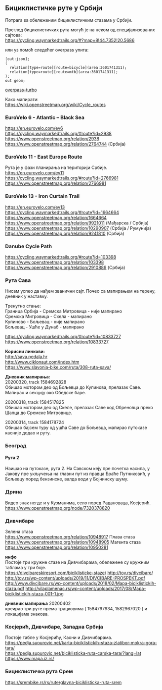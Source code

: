 ## Бициклистичке руте у Србији

Потрага ѕа обележеним бициклистичким стазама у Србији.  

Преглед бициклистичких рута могућ је на неком од специјализованих сајтова:  
https://cycling.waymarkedtrails.org/#?map=8!44.7352!20.5686  

или уз помоћ следећег overpass упита:
```
[out:json];
(
  relation[type=route][route=bicycle](area:3601741311);
  relation[type=route][route=mtb](area:3601741311);
);
out geom;
```
[overpass-turbo](https://overpass-turbo.eu/?Q=%5Bout%3Ajson%5D%3B%0A%28%0A%20%20relation%5Btype%3Droute%5D%5Broute%3Dbicycle%5D%28area%3A3601741311%29%3B%0A%20%20relation%5Btype%3Droute%5D%5Broute%3Dmtb%5D%28area%3A3601741311%29%3B%0A%29%3B%0Aout%20geom%3B)  

Како мапирати:  
https://wiki.openstreetmap.org/wiki/Cycle_routes  


### EuroVelo 6 - Atlantic – Black Sea
https://en.eurovelo.com/ev6  
https://cycling.waymarkedtrails.org/#route?id=2938  
https://www.openstreetmap.org/relation/2938  
https://www.openstreetmap.org/relation/2764744 (Србија)  

### EuroVelo 11 - East Europe Route
Рута је у фази планирања на територији Србије.  
https://en.eurovelo.com/ev11  
https://cycling.waymarkedtrails.org/#route?id=2766981  
https://www.openstreetmap.org/relation/2766981  

### EuroVelo 13 - Iron Curtain Trail
https://en.eurovelo.com/ev13  
https://cycling.waymarkedtrails.org/#route?id=1664664  
https://www.openstreetmap.org/relation/1664664  
https://www.openstreetmap.org/relation/9921011 (Мађарска / Србија)  
https://www.openstreetmap.org/relation/10290907 (Србија / Румунија)   
https://www.openstreetmap.org/relation/9241810 (Србија)  

### Danube Cycle Path
https://cycling.waymarkedtrails.org/#route?id=103398  
https://www.openstreetmap.org/relation/103398  
https://www.openstreetmap.org/relation/2910889 (Србија)  

### Рута Сава
Нисам успео да нађем званични сајт. Почео са мапирањем на терену, дневник у наставку.  

Тренутно стање:  
Граница Србија - Сремска Митровица - није мапирано  
Сремска Митровица - Скела - мапирано  
Купиново - Бољевац - није мапирано  
Бољевац - Ушће у Дунаб - мапирано  

https://cycling.waymarkedtrails.org/#route?id=10833727  
https://www.openstreetmap.org/relation/10833727  

**Корисни линкови:**  
http://sava.pedala.hr  
http://www.ciklonaut.com/index.htm  
https://www.slavonia-bike.com/ruta/308-ruta-sava/  

**Дневник мапирања:**  
20200320, track 1584692828  
Обишао мотором део од Бољевца до Купинова, прелазак Саве. Мапирао и секцију око Обедске баре.  

20200318, track 1584517825  
Обишао мотором део од Скеле, прелазак Саве код Обреновца преко Шапца до Сремске Митровице.  

20200314, track 1584178724  
Обишао бајсем туру од ушћа Саве до Бољевца, мапирао путоказе касније додао и руту.  


### Београд

#### Рута 2
Наишао на путоказе, рута 2. На Савском кеју пре почетка насипа, у Јакову пре укључења на главни пут из правца Браће Путниковић, у Бољевцу поред бензинске, валда води у Бојчинску шуму.


### Дрина
Видео знак негде и у Кузманимa, село поред Радановаца, Косјерић.  
https://www.openstreetmap.org/node/7320378820  

### Дивчибаре
Зелена стаза  
https://www.openstreetmap.org/relation/10948917
Плава стаза  
https://www.openstreetmap.org/relation/10948905
Магента стаза  
https://www.openstreetmap.org/relation/10950281

**инфо**  
Постоје три кружне стазе на Дивчибарама, обележене су кружним таблама у три боје.  
https://divcibareskiresort.com/biciklisticke-staze/
http://tov.rs/divcibare/
http://tov.rs/wp-content/uploads/2019/11/DIVCIBARE-PROSPEKT.pdf
http://www.divcibare.rs/wp-content/uploads/2018/02/Mapa-biciklistickih-staza.pdf
http://vilaplamenac.rs/wp-content/uploads/2017/08/Mapa-biciklistickih-staza-001-1.jpg  

**дневник мапирања**
20200402  
креирао три руте према трацковима ( 1584797934, 1582967020 ) и локацијама знакова.  


### Косјерић, Дивчибаре, Западна Србија
Постоје табле у Косјерићу, Каони и Дивчибарама.  
https://pedja.supurovic.net/karta-biciklistickih-staza-zlatibor-mokra-gora-tara/  
https://pedja.supurovic.net/biciklisticka-ruta-carska-tara/?lang=lat  
https://www.mapa.iz.rs/  

### Бициклистичка рута Срем
https://srembike.rs/rs/rute/glavna-biciklisticka-ruta-srem  


